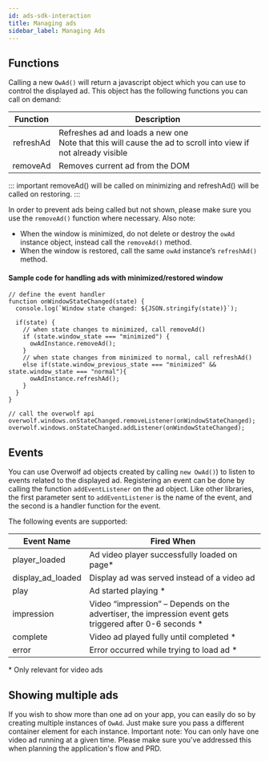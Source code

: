 ```yaml
---
id: ads-sdk-interaction
title: Managing ads
sidebar_label: Managing Ads
---
```


## Functions
Calling a new `OwAd()` will return a javascript object which you can use to control the displayed ad. This object has the following functions you can call on demand:

| Function        | Description                                                                                                            |
| :-------------: |------------------------------------------------------------------------------------------------------------------------|
| refreshAd       | Refreshes ad and loads a new one <br> Note that this will cause the ad to scroll into view if not already visible       |
| removeAd        | Removes current ad from the DOM                                                                                    |

::: important
removeAd() will be called on minimizing and refreshAd() will be called on restoring.
:::

In order to prevent ads being called but not shown, please make sure you use the `removeAd()` function where necessary. Also note:

* When the window is minimized, do not delete or destroy the `owAd` instance object, instead call the `removeAd()` method.
* When the window is restored, call the same `owAd` instance’s `refreshAd()` method.

#### Sample code for handling ads with minimized/restored window

```
// define the event handler
function onWindowStateChanged(state) {
  console.log(`Window state changed: ${JSON.stringify(state)}`);

  if(state) {
    // when state changes to minimized, call removeAd()
    if (state.window_state === "minimized") {
      owAdInstance.removeAd();
    }
    // when state changes from minimized to normal, call refreshAd()
    else if(state.window_previous_state === "minimized" && state.window_state === "normal"){
      owAdInstance.refreshAd();
    }
  }
}

// call the overwolf api
overwolf.windows.onStateChanged.removeListener(onWindowStateChanged);
overwolf.windows.onStateChanged.addListener(onWindowStateChanged);
```

## Events

You can use Overwolf ad objects created by calling `new OwAd()`) to listen to events related to the displayed ad. Registering an event can be done by calling the function `addEventListener` on the ad object. Like other libraries, the first parameter sent to `addEventListener` is the name of the event, and the second is a handler function for the event.

The following events are supported:

| **Event Name**      | **Fired When**           
| -------------       | -------------
| player_loaded	      | Ad video player successfully loaded on page*
| display_ad_loaded   | Display ad was served instead of a video ad    
| play                | Ad started playing *
|impression	          | Video “impression” – Depends on the advertiser, the impression event gets triggered after 0-6 seconds *
|complete             | Video ad played fully until completed *
|error                | Error occurred while trying to load ad *

\* Only relevant for video ads

## Showing multiple ads 
If you wish to show more than one ad on your app, you can easily do so by creating multiple instances of `OwAd`. Just make sure you pass a different container element for each instance.
Important note: You can only have one video ad running at a given time. Please make sure you've addressed this when planning the application's flow and PRD.

